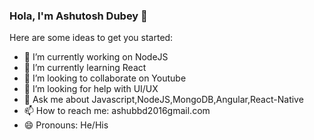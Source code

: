 ### Hola, I'm Ashutosh Dubey 👋

Here are some ideas to get you started:

- 🔭 I’m currently working on NodeJS
- 🌱 I’m currently learning React
- 👯 I’m looking to collaborate on Youtube
- 🤔 I’m looking for help with UI/UX
- 💬 Ask me about Javascript,NodeJS,MongoDB,Angular,React-Native
- 📫 How to reach me: ashubbd2016gmail.com
- 😄 Pronouns: He/His

